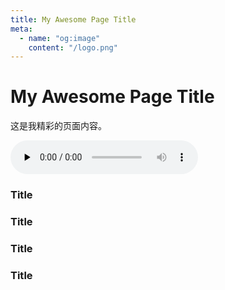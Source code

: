 ```yaml
---
title: My Awesome Page Title
meta:
  - name: "og:image"
    content: "/logo.png"
---
```


# My Awesome Page Title

这是我精彩的页面内容。


<audio id="audio" controls="" preload="none">
      <source id="mp3" src="/video/Bande-annonce.mp3" style="display: none;"></audio>



### Title <Badge type="infwarningo" text="default" />
### Title <Badge type="tip" text="^1.9.0" />
### Title <Badge type="" text="beta" />
### Title <Badge type="danger" text="caution" />
